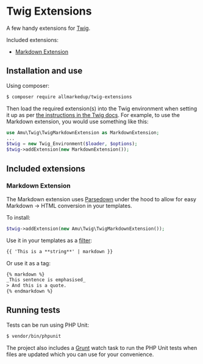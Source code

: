 Twig Extensions
===============

A few handy extensions for [Twig](http://twig.sensiolabs.org/).

Included extensions:

- [Markdown Extension](#markdown-extension)

## Installation and use

Using composer:

```bash
$ composer require allmarkedup/twig-extensions
```

Then load the required extension(s) into the Twig environment when setting it up as per [the instructions in the Twig docs](http://twig.sensiolabs.org/doc/api.html#using-extensions). For example, to use the Markdown extension, you would use something like this:

```php
use Amu\Twig\TwigMarkdownExtension as MarkdownExtension;
...
$twig = new Twig_Environment($loader, $options);
$twig->addExtension(new MarkdownExtension());
```

## Included extensions

### Markdown Extension

The Markdown extension uses [Parsedown](http://parsedown.org/) under the hood to allow for easy Markdown -> HTML conversion in your templates.

To install:

```php
$twig->addExtension(new Amu\Twig\TwigMarkdownExtension());
```

Use it in your templates as a [filter](http://twig.sensiolabs.org/doc/filters/index.html):

```html
{{ 'This is a **string**' | markdown }}
```

Or use it as a tag:

```html
{% markdown %}
_This sentence is emphasised_
> And this is a quote.
{% endmarkdown %}
```

## Running tests

Tests can be run using PHP Unit:

```bash
$ vendor/bin/phpunit 
```

The project also includes a [Grunt](http://gruntjs.com) watch task to run the PHP Unit tests when files are updated which you can use for your convenience.